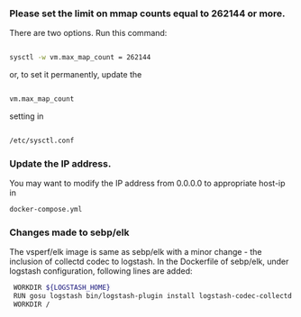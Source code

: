 ### Please set the limit on mmap counts equal to 262144 or more.

There are two options. Run this command:
```sh

sysctl -w vm.max_map_count = 262144

```
or, to set it permanently, update the
```sh

vm.max_map_count

```
setting in

```sh

/etc/sysctl.conf

```

### Update the IP address.
You may want to modify the IP address from 0.0.0.0 to appropriate host-ip in
```sh
docker-compose.yml

```

### Changes made to sebp/elk
The vsperf/elk image is same as sebp/elk with a minor change - the inclusion of collectd codec to logstash.
In the Dockerfile of sebp/elk, under logstash configuration, following lines are added:
```sh
 WORKDIR ${LOGSTASH_HOME}
 RUN gosu logstash bin/logstash-plugin install logstash-codec-collectd
 WORKDIR /

```
